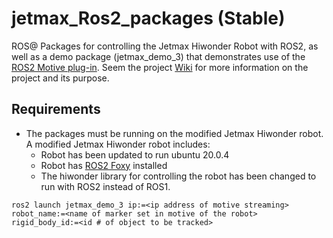 # jetmax_Ros2_packages (Stable)
ROS@ Packages for controlling the Jetmax Hiwonder Robot with ROS2, as well as a demo package (jetmax_demo_3) that demonstrates use of the [ROS2 Motive plug-in](https://github.com/Motive-ROS2/Motive-Plugin). Seem the project [Wiki](https://github.com/Motive-ROS2/Jetson-Ros2-Packages/wiki) for more information on the project and its purpose.

## Requirements
* The packages must be running on the modified Jetmax Hiwonder robot. A modified Jetmax Hiwonder robot includes: 
  * Robot has been updated to run ubuntu 20.0.4
  * Robot has [ROS2 Foxy](https://docs.ros.org/en/foxy/Installation.html) installed
  * The hiwonder library for controlling the robot has been changed to run with ROS2 instead of ROS1.

`ros2 launch jetmax_demo_3 ip:=<ip address of motive streaming> robot_name:=<name of marker set in motive of the robot> rigid_body_id:=<id # of object to be tracked>`
